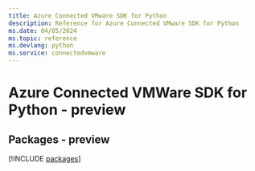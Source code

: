 ```yaml
---
title: Azure Connected VMware SDK for Python
description: Reference for Azure Connected VMware SDK for Python
ms.date: 04/05/2024
ms.topic: reference
ms.devlang: python
ms.service: connectedvmware
---
```

# Azure Connected VMWare SDK for Python - preview
## Packages - preview
[!INCLUDE [packages](connected-vmware-index.md)]